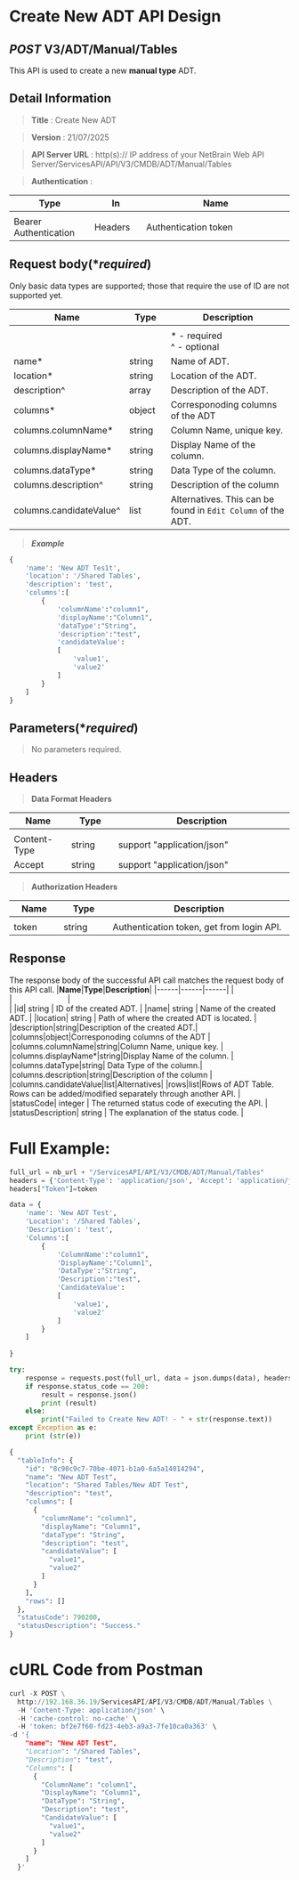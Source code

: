 
# Create New ADT API Design

## ***POST*** V3/ADT/Manual/Tables
This API is used to create a new <b>manual type</b> ADT.

## Detail Information

> **Title** : Create New ADT<br>

> **Version** : 21/07/2025

> **API Server URL** : http(s):// IP address of your NetBrain Web API Server/ServicesAPI/API/V3/CMDB/ADT/Manual/Tables

> **Authentication** : 

|**Type**|**In**|**Name**|
|------|------|------|
|<img width=100/>|<img width=100/>|<img width=500/>|
|Bearer Authentication| Headers | Authentication token | 

## Request body(****required***)
Only basic data types are supported; those that require the use of ID are not supported yet.

|**Name**|**Type**|**Description**|
|------|------|------|
|<img width=100/>|<img width=100/>|<img width=500/>|
|||* - required<br />^ - optional|
|name*|string| Name of ADT. |
|location*|string|Location of the ADT. |
|description^|array|Description of the ADT.|
|columns*|object|Corresponoding columns of the ADT |
|columns.columnName*|string|Column Name, unique key. |
|columns.displayName*|string|Display Name of the column. |
|columns.dataType*|string| Data Type of the column.|
|columns.description^|string|Description of the column |
|columns.candidateValue^|list|Alternatives. This can be found in `Edit Column` of the ADT.|

> ***Example***
```python
{
    'name': 'New ADT Tes1t',
    'location': '/Shared Tables',
    'description': 'test',
    'columns':[
        {
            'columnName':"column1",
            'displayName':"Column1",
            'dataType':"String",
            'description':"test",
            'candidateValue':
            [
                'value1',
                'value2'
            ]
        }
    ]
}
```

## Parameters(****required***)
>No parameters required.


## Headers

> **Data Format Headers**

|**Name**|**Type**|**Description**|
|------|------|------|
|<img width=100/>|<img width=100/>|<img width=500/>|
| Content-Type | string  | support "application/json" |
| Accept | string  | support "application/json" |

> **Authorization Headers**

|**Name**|**Type**|**Description**|
|------|------|------|
|<img width=100/>|<img width=100/>|<img width=500/>|
| token | string  | Authentication token, get from login API. |

## Response
The response body of the successful API call matches the request body of this API call.
|**Name**|**Type**|**Description**|
|------|------|------|
|<img width=100/>|<img width=100/>|<img width=500/>|
|id| string | ID of the created ADT.  |
|name| string | Name of the created ADT.  |
|location| string | Path of where the created ADT is located.  |
|description|string|Description of the created ADT.|
|columns|object|Corresponoding columns of the ADT |
|columns.columnName|string|Column Name, unique key. |
|columns.displayName*|string|Display Name of the column. |
|columns.dataType|string| Data Type of the column.|
|columns.description|string|Description of the column |
|columns.candidateValue|list|Alternatives|
|rows|list|Rows of ADT Table. Rows can be added/modified separately through another API. |
|statusCode| integer | The returned status code of executing the API.  |
|statusDescription| string | The explanation of the status code.  |


# Full Example:

```python
full_url = nb_url + "/ServicesAPI/API/V3/CMDB/ADT/Manual/Tables"
headers = {'Content-Type': 'application/json', 'Accept': 'application/json'}
headers["Token"]=token

data = {
    'name': 'New ADT Test',
    'Location': '/Shared Tables',
    'Description': 'test',
    'Columns':[
        {
            'ColumnName':"column1",
            'DisplayName':"Column1",
            'DataType':"String",
            'Description':"test",
            'CandidateValue':
            [
                'value1',
                'value2'
            ]
        }
    ]
     
}

try:
    response = requests.post(full_url, data = json.dumps(data), headers = headers, verify = False)
    if response.status_code == 200:
        result = response.json()
        print (result)
    else:
        print("Failed to Create New ADT! - " + str(response.text))
except Exception as e:
    print (str(e)) 
```
```python
{
  "tableInfo": {
    "id": "8c90c9c7-70be-4071-b1a0-6a5a14014294",
    "name": "New ADT Test",
    "location": "Shared Tables/New ADT Test",
    "description": "test",
    "columns": [
      {
        "columnName": "column1",
        "displayName": "Column1",
        "dataType": "String",
        "description": "test",
        "candidateValue": [
          "value1",
          "value2"
        ]
      }
    ],
    "rows": []
  },
  "statusCode": 790200,
  "statusDescription": "Success."
}
```
# cURL Code from Postman

```python
curl -X POST \
  http://192.168.36.19/ServicesAPI/API/V3/CMDB/ADT/Manual/Tables \
  -H 'Content-Type: application/json' \
  -H 'cache-control: no-cache' \ 
  -H 'token: bf2e7f60-fd23-4eb3-a9a3-7fe10ca0a363' \
-d '{
    "name": "New ADT Test",
    "Location": "/Shared Tables",
    "Description": "test",
    "Columns": [
      {
        "ColumnName": "column1",
        "DisplayName": "Column1",
        "DataType": "String",
        "Description": "test",
        "CandidateValue": [
          "value1",
          "value2"
        ]
      }
    ]
  }'
```
